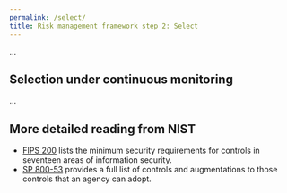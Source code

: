 ```yaml
---
permalink: /select/
title: Risk management framework step 2: Select
---
```


...

## Selection under continuous monitoring

...

## More detailed reading from NIST
* [FIPS 200](http://csrc.nist.gov/publications/fips/fips200/FIPS-200-final-march.pdf) lists the minimum security requirements for controls in seventeen areas of information security.
* [SP 800-53](http://nvlpubs.nist.gov/nistpubs/SpecialPublications/NIST.SP.800-53r4.pdf) provides a full list of controls and augmentations to those controls that an agency can adopt.
